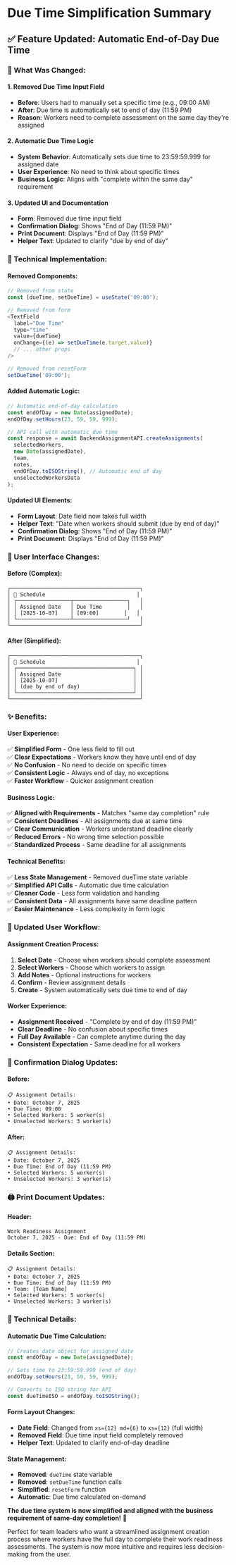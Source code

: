 # Due Time Simplification Summary

## ✅ **Feature Updated: Automatic End-of-Day Due Time**

### **🎯 What Was Changed:**

#### **1. Removed Due Time Input Field**
- **Before**: Users had to manually set a specific time (e.g., 09:00 AM)
- **After**: Due time is automatically set to end of day (11:59 PM)
- **Reason**: Workers need to complete assessment on the same day they're assigned

#### **2. Automatic Due Time Logic**
- **System Behavior**: Automatically sets due time to 23:59:59.999 for assigned date
- **User Experience**: No need to think about specific times
- **Business Logic**: Aligns with "complete within the same day" requirement

#### **3. Updated UI and Documentation**
- **Form**: Removed due time input field
- **Confirmation Dialog**: Shows "End of Day (11:59 PM)"
- **Print Document**: Displays "End of Day (11:59 PM)"
- **Helper Text**: Updated to clarify "due by end of day"

### **🔧 Technical Implementation:**

#### **Removed Components:**
```javascript
// Removed from state
const [dueTime, setDueTime] = useState('09:00');

// Removed from form
<TextField
  label="Due Time"
  type="time"
  value={dueTime}
  onChange={(e) => setDueTime(e.target.value)}
  // ... other props
/>

// Removed from resetForm
setDueTime('09:00');
```

#### **Added Automatic Logic:**
```javascript
// Automatic end-of-day calculation
const endOfDay = new Date(assignedDate);
endOfDay.setHours(23, 59, 59, 999);

// API call with automatic due time
const response = await BackendAssignmentAPI.createAssignments(
  selectedWorkers,
  new Date(assignedDate),
  team,
  notes,
  endOfDay.toISOString(), // Automatic end of day
  unselectedWorkersData
);
```

#### **Updated UI Elements:**
- **Form Layout**: Date field now takes full width
- **Helper Text**: "Date when workers should submit (due by end of day)"
- **Confirmation Dialog**: Shows "End of Day (11:59 PM)"
- **Print Document**: Displays "End of Day (11:59 PM)"

### **🎨 User Interface Changes:**

#### **Before (Complex):**
```
┌─────────────────────────────────────────┐
│ 📅 Schedule                             │
│ ┌─────────────────┬─────────────────┐   │
│ │ Assigned Date   │ Due Time        │   │
│ │ [2025-10-07]    │ [09:00]        │   │
│ └─────────────────┴─────────────────┘   │
└─────────────────────────────────────────┘
```

#### **After (Simplified):**
```
┌─────────────────────────────────────────┐
│ 📅 Schedule                             │
│ ┌─────────────────────────────────────┐ │
│ │ Assigned Date                       │ │
│ │ [2025-10-07]                        │ │
│ │ (due by end of day)                 │ │
│ └─────────────────────────────────────┘ │
└─────────────────────────────────────────┘
```

### **✨ Benefits:**

#### **User Experience:**
✅ **Simplified Form** - One less field to fill out  
✅ **Clear Expectations** - Workers know they have until end of day  
✅ **No Confusion** - No need to decide on specific times  
✅ **Consistent Logic** - Always end of day, no exceptions  
✅ **Faster Workflow** - Quicker assignment creation  

#### **Business Logic:**
✅ **Aligned with Requirements** - Matches "same day completion" rule  
✅ **Consistent Deadlines** - All assignments due at same time  
✅ **Clear Communication** - Workers understand deadline clearly  
✅ **Reduced Errors** - No wrong time selection possible  
✅ **Standardized Process** - Same deadline for all assignments  

#### **Technical Benefits:**
✅ **Less State Management** - Removed dueTime state variable  
✅ **Simplified API Calls** - Automatic due time calculation  
✅ **Cleaner Code** - Less form validation and handling  
✅ **Consistent Data** - All assignments have same deadline pattern  
✅ **Easier Maintenance** - Less complexity in form logic  

### **📱 Updated User Workflow:**

#### **Assignment Creation Process:**
1. **Select Date** - Choose when workers should complete assessment
2. **Select Workers** - Choose which workers to assign
3. **Add Notes** - Optional instructions for workers
4. **Confirm** - Review assignment details
5. **Create** - System automatically sets due time to end of day

#### **Worker Experience:**
- **Assignment Received** - "Complete by end of day (11:59 PM)"
- **Clear Deadline** - No confusion about specific times
- **Full Day Available** - Can complete anytime during the day
- **Consistent Expectation** - Same deadline for all workers

### **🎯 Confirmation Dialog Updates:**

#### **Before:**
```
📋 Assignment Details:
• Date: October 7, 2025
• Due Time: 09:00
• Selected Workers: 5 worker(s)
• Unselected Workers: 3 worker(s)
```

#### **After:**
```
📋 Assignment Details:
• Date: October 7, 2025
• Due Time: End of Day (11:59 PM)
• Selected Workers: 5 worker(s)
• Unselected Workers: 3 worker(s)
```

### **🖨️ Print Document Updates:**

#### **Header:**
```
Work Readiness Assignment
October 7, 2025 - Due: End of Day (11:59 PM)
```

#### **Details Section:**
```
📋 Assignment Details:
• Date: October 7, 2025
• Due Time: End of Day (11:59 PM)
• Team: [Team Name]
• Selected Workers: 5 worker(s)
• Unselected Workers: 3 worker(s)
```

### **🔧 Technical Details:**

#### **Automatic Due Time Calculation:**
```javascript
// Creates date object for assigned date
const endOfDay = new Date(assignedDate);

// Sets time to 23:59:59.999 (end of day)
endOfDay.setHours(23, 59, 59, 999);

// Converts to ISO string for API
const dueTimeISO = endOfDay.toISOString();
```

#### **Form Layout Changes:**
- **Date Field**: Changed from `xs={12} md={6}` to `xs={12}` (full width)
- **Removed Field**: Due time input field completely removed
- **Helper Text**: Updated to clarify end-of-day deadline

#### **State Management:**
- **Removed**: `dueTime` state variable
- **Removed**: `setDueTime` function calls
- **Simplified**: `resetForm` function
- **Automatic**: Due time calculated on-demand

**The due time system is now simplified and aligned with the business requirement of same-day completion!** 🎯

Perfect for team leaders who want a streamlined assignment creation process where workers have the full day to complete their work readiness assessments. The system is now more intuitive and requires less decision-making from the user.






